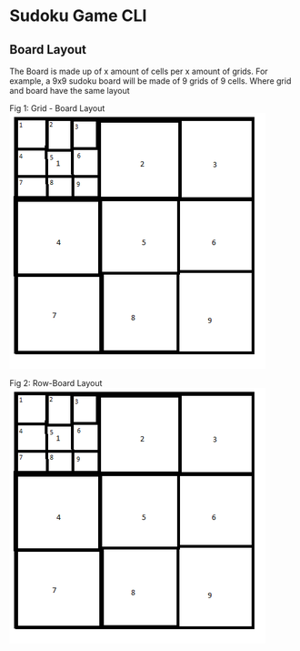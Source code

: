 # Sudoku Game CLI

## Board Layout

The Board is made up of x amount of cells per x amount of grids. For example, a 9x9 sudoku board will be made of 9 grids of 9 cells. Where grid and board have the same layout

Fig 1: Grid - Board Layout
![Grid Board](./grid_board_layout.png "grid and board layout")

Fig 2: Row-Board Layout
![Row Board](./grid_board_layout.png)